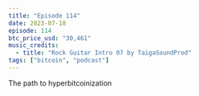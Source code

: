 ```yaml
---
title: "Episode 114"
date: 2023-07-18
episode: 114
btc_price_usd: "30,461"
music_credits:
  - title: "Rock Guitar Intro 07 by TaigaSoundProd"
tags: ["bitcoin", "podcast"]
---
```


The path to hyperbitcoinization
